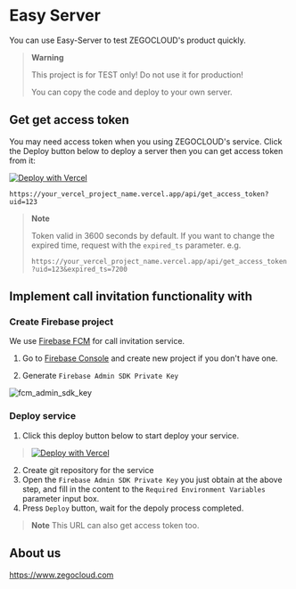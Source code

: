 # Easy Server

You can use Easy-Server to test ZEGOCLOUD's product quickly.

> **Warning**
> 
> This project is for TEST only! Do not use it for production!
> 
> You can copy the code and deploy to your own server.

## Get get access token

You may need access token when you using ZEGOCLOUD's service. Click the Deploy button below to deploy a server then you can get access token from it:

[![Deploy with Vercel](https://vercel.com/button)](https://vercel.com/new/clone?repository-url=https%3A%2F%2Fgithub.com%2FZEGOCLOUD%2Feasy_server_nextjs&env=ZEGOCLOUD_APP_ID,ZEGOCLOUD_SERVER_SECRET)

```
https://your_vercel_project_name.vercel.app/api/get_access_token?uid=123
```

> **Note**
> 
> Token valid in 3600 seconds by default. If you want to change the expired time, request with the `expired_ts` parameter. e.g. 
> 
> `https://your_vercel_project_name.vercel.app/api/get_access_token?uid=123&expired_ts=7200`

## Implement call invitation functionality with 

### Create Firebase project

We use [Firebase FCM](https://firebase.google.com/docs/cloud-messaging) for call invitation service.

1. Go to [Firebase Console](https://console.firebase.google.com/) and create new project if you don't have one.

2. Generate `Firebase Admin SDK Private Key`

![fcm_admin_sdk_key](https://user-images.githubusercontent.com/5242852/209456355-80fba59a-ea47-46af-8bd8-c9fafb62d745.gif)

### Deploy service

1. Click this deploy button below to start deploy your service.
> [![Deploy with Vercel](https://vercel.com/button)](https://vercel.com/new/clone?repository-url=https%3A%2F%2Fgithub.com%2FZEGOCLOUD%2Feasy_server_nextjs&env=ZEGOCLOUD_APP_ID,ZEGOCLOUD_SERVER_SECRET,FA_PROJECT_ID,FA_PRIVATE_KEY_ID,FA_PRIVATE_KEY,FA_CLIENT_EMAIL,FA_CLIENT_ID,FA_CLIENT_X509_CERT_URL)
2. Create git repository for the service
3. Open the `Firebase Admin SDK Private Key` you just obtain at the above step, and fill in the content to the `Required Environment Variables` parameter input box.
4. Press `Deploy` button, wait for the depoly process completed.

> **Note**
> This URL can also get access token too.


## About us

https://www.zegocloud.com

